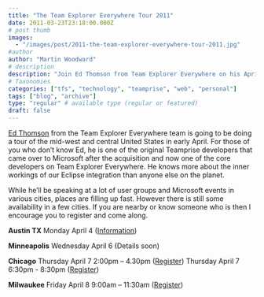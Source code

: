 ```yaml
---
title: "The Team Explorer Everywhere Tour 2011"
date: 2011-03-23T23:18:00.000Z
# post thumb
images:
  - "/images/post/2011-the-team-explorer-everywhere-tour-2011.jpg"
#author
author: "Martin Woodward"
# description
description: "Join Ed Thomson from Team Explorer Everywhere on his April 2011 tour across the Midwest, sharing insights and knowledge on Eclipse integration."
# Taxonomies
categories: ["tfs", "technology", "teamprise", "web", "personal"]
tags: ["blog", "archive"]
type: "regular" # available type (regular or featured)
draft: false
---
```


[](http://www.woodwardweb.com/Windows-Live-Writer/f15622a5b7ac_8071/TEE_World_Tour_2.jpg)[Ed Thomson](http://www.edwardthomson.com/) from the Team Explorer Everywhere team is going to be doing a tour of the mid-west and central United States in early April. For those of you who don’t know Ed, he is one of the original Teamprise developers that came over to Microsoft after the acquisition and now one of the core developers on Team Explorer Everywhere. He knows more about the inner workings of our Eclipse integration than anyone else on the planet.

While he’ll be speaking at a lot of user groups and Microsoft events in various cities, places are filling up fast. However there is still some availability in a few cities. If you are nearby or know someone who is then I encourage you to register and come along.

**Austin TX** Monday April 4 ([Information](https://sites.google.com/site/tfsaustinusergroup/home))

**Minneapolis** Wednesday April 6 (Details soon)

**Chicago** Thursday April 7 2:00pm – 4.30pm ([Register](https://msevents.microsoft.com/cui/EventDetail.aspx?culture=en-US&EventID=1032481095&IO=FugavZ%2bXR1EgFiFq7swLOw%3d%3d)) Thursday April 7 6:30pm - 8:30pm ([Register](http://chicagoalmug.org/))

**Milwaukee** Friday April 8 9:00am – 11:30am ([Register](https://msevents.microsoft.com/cui/EventDetail.aspx?culture=en-US&EventID=1032481099&IO=FugavZ%2bXR1FKUHEf842Wzw%3d%3d))
